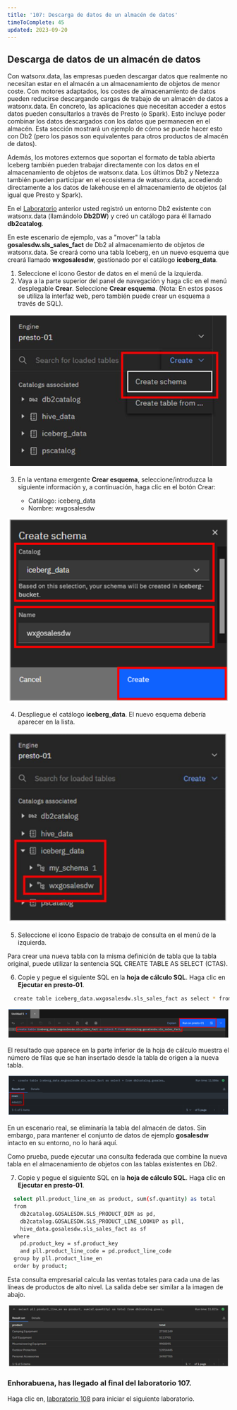 ```yaml
---
title: '107: Descarga de datos de un almacén de datos'
timeToComplete: 45
updated: 2023-09-20
---
```


## Descarga de datos de un almacén de datos

Con watsonx.data, las empresas pueden descargar datos que realmente no necesitan estar en el almacén a un almacenamiento de objetos de menor coste. Con motores adaptados, los costes de almacenamiento de datos pueden reducirse descargando cargas de trabajo de un almacén de datos a watsonx.data. En concreto, las aplicaciones que necesitan acceder a estos datos pueden consultarlos a través de Presto (o Spark). Esto incluye poder combinar los datos descargados con los datos que permanecen en el almacén. Esta sección mostrará un ejemplo de cómo se puede hacer esto con Db2 (pero los pasos son equivalentes para otros productos de almacén de datos).

Además, los motores externos que soportan el formato de tabla abierta Iceberg también pueden trabajar directamente con los datos en el almacenamiento de objetos de watsonx.data. Los últimos Db2 y Netezza también pueden participar en el ecosistema de watsonx.data, accediendo directamente a los datos de lakehouse en el almacenamiento de objetos (al igual que Presto y Spark).

En el [Laboratorio](/watsonx/watsonxdata/106) anterior usted registró un entorno Db2 existente con watsonx.data (llamándolo **Db2DW**) y creó un catálogo para él llamado **db2catalog**.

En este escenario de ejemplo, vas a "mover" la tabla **gosalesdw\.sls_sales_fact** de Db2 al almacenamiento de objetos de watsonx.data. Se creará como una tabla Iceberg, en un nuevo esquema que creará llamado **wxgosalesdw**, gestionado por el catálogo **iceberg_data**.

1.  Seleccione el icono Gestor de datos en el menú de la izquierda.
2.  Vaya a la parte superior del panel de navegación y haga clic en el menú desplegable **Crear**. Seleccione **Crear esquema**. (Nota: En estos pasos se utiliza la interfaz web, pero también puede crear un esquema a través de SQL).

![](./images/107/create-schema.png)

3.  En la ventana emergente **Crear esquema**, seleccione/introduzca la siguiente información y, a continuación, haga clic en el botón Crear:

    - Catálogo: iceberg_data
    - Nombre: wxgosalesdw

![](./images/107/create-schema-save.png)

4.  Despliegue el catálogo **iceberg_data**. El nuevo esquema debería aparecer en la lista.

![](./images/107/create-schema-view.png)

5.  Seleccione el icono Espacio de trabajo de consulta en el menú de la izquierda.

Para crear una nueva tabla con la misma definición de tabla que la tabla original, puede utilizar la sentencia SQL CREATE TABLE AS SELECT (CTAS).

6.  Copie y pegue el siguiente SQL en la **hoja de cálculo SQL**. Haga clic en **Ejecutar en presto-01**.

```bash
  create table iceberg_data.wxgosalesdw.sls_sales_fact as select * from db2catalog.GOSALESDW.SLS_SALES_FACT;
```

![](./images/107/create-table.png)

El resultado que aparece en la parte inferior de la hoja de cálculo muestra el número de filas que se han insertado desde la tabla de origen a la nueva tabla.

![](./images/107/create-table-result.png)

En un escenario real, se eliminaría la tabla del almacén de datos. Sin embargo, para mantener el conjunto de datos de ejemplo **gosalesdw** intacto en su entorno, no lo hará aquí.

Como prueba, puede ejecutar una consulta federada que combine la nueva tabla en el almacenamiento de objetos con las tablas existentes en Db2.

7.  Copie y pegue el siguiente SQL en la **hoja de cálculo SQL**. Haga clic en **Ejecutar en presto-01**.

```bash
  select pll.product_line_en as product, sum(sf.quantity) as total
  from
    db2catalog.GOSALESDW.SLS_PRODUCT_DIM as pd,
    db2catalog.GOSALESDW.SLS_PRODUCT_LINE_LOOKUP as pll,
    hive_data.gosalesdw.sls_sales_fact as sf
  where
    pd.product_key = sf.product_key
    and pll.product_line_code = pd.product_line_code
  group by pll.product_line_en
  order by product;
```

Esta consulta empresarial calcula las ventas totales para cada una de las líneas de productos de alto nivel. La salida debe ser similar a la imagen de abajo.

![](./images/107/query-result.png)

### Enhorabuena, has llegado al final del laboratorio 107.

Haga clic en, [laboratorio 108](/watsonx/watsonxdata/108) para iniciar el siguiente laboratorio.
